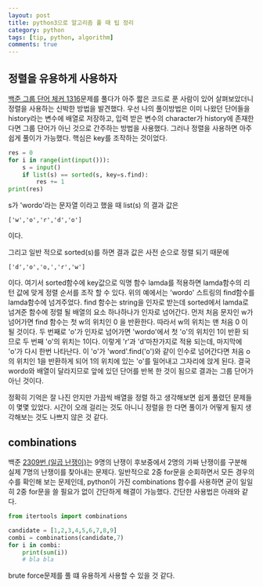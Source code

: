 ```yaml
---
layout: post
title: python3으로 알고리즘 풀 때 팁 정리
category: python
tags: [tip, python, algorithm]
comments: true
---
```


## 정렬을 유용하게 사용하자
[백준 그룹 단어 체커 1316](https://www.acmicpc.net/problem/1316)문제를 풀다가 아주 짧은 코드로 푼 사람이 있어 살펴보았더니 정렬을 사용하는 신박한 방법을 발견했다. 우선 나의 풀이방법은 이미 나왔던 단어들을 history라는 변수에 배열로 저장하고, 입력 받은 변수의 character가 history에 존재한다면 그룹 단어가 아닌 것으로 간주하는 방법을 사용했다. 그러나 정렬을 사용하면 아주 쉽게 풀이가 가능했다. 핵심은 key를 조작하는 것이었다.
```python
res = 0
for i in range(int(input())):
    s = input()
    if list(s) == sorted(s, key=s.find):
        res += 1
print(res)
```
s가 'wordo'라는 문자열 이라고 했을 때 list(s) 의 결과 값은
```
['w','o','r','d','o']
```
이다.

그리고 일반 적으로 sorted(s)를 하면 결과 값은 사전 순으로 정렬 되기 때문에
```
['d','o','o,','r','w']
```
이다. 여기서 sorted함수에 key값으로 익명 함수 lamda를 적용하면 lamda함수의 리턴 값에 맞게 정렬 순서를 조작 할 수 있다. 위의 예에서는 'wordo' 스트링의 find함수를 lamda함수에 넘겨주었다. find 함수는 string을 인자로 받는데 sorted에서 lamda로 넘겨준 함수에 정렬 될 배열의 요소 하나하나가 인자로 넘어간다. 먼저 처음 문자인 w가 넘어가면 find 함수는 첫 w의 위치인 0 을 반환한다. 따라서 w의 위치는 맨 처음 0 이 될 것이다. 두 번째로 'o'가 인자로 넘어가면 'wordo'에서 첫 'o'의 위치인 1이 반환 되므로 두 번째 'o'의 위치는 1이다. 이렇게 'r'과 'd'마찬가지로 적용 되는데, 마지막에 'o'가 다시 한번 나타난다. 이 'o'가 'word'.find('o')와 같이 인수로 넘어간다면 처음 o의 위치인 1을 반환하게 되어 1의 위치에 있는 'o'를 밀어내고 그자리에 앉게 된다. 결국 wordo와 배열이 달라지므로 앞에 있던 단어를 반복 한 것이 됨으로 결과는 그룹 단어가 아닌 것이다.

정확히 기억은 잘 나진 안지만 가끔씩 배열을 정렬 하고 생각해보면 쉽게 풀렸던 문제들이 몇몇 있었다. 시간이 오래 걸리는 것도 아니니 정렬을 한 다면 풀이가 어떻게 될지 생각해보는 것도 나쁘지 않은 것 같다.

## combinations
백준 [2309번 (일곱 난쟁이)](https://www.acmicpc.net/problem/2309)는 9명의 난쟁이 후보중에서 2명의 가짜 난쟁이를 구분해 실제 7명의 난쟁이를 찾아내는 문제다. 일반적으로 2중 for문을 순회하면서 모든 경우의 수를 확인해 보는 문제인데, python이 가진 combinations 함수를 사용하면 굳이 일일히 2중 for문을 쓸 필요가 없이 간단하게 해결이 가능했다. 간단한 사용법은 아래와 같다.
```python
from itertools import combinations

candidate = [1,2,3,4,5,6,7,8,9]
combi = combinations(candidate,7)
for i in combi:
    print(sum(i))
    # bla bla
```

brute force문제를 풀 떄 유용하게 사용할 수 있을 것 같다.